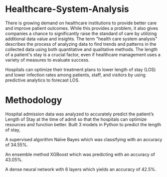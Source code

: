 # Healthcare-System-Analysis

There is growing demand on healthcare institutions to provide better care and improve patient outcomes. While this provides a problem, it also gives companies a chance to significantly raise the standard of care by utilizing additional data value and insights. The term "health care system analysis" describes the process of analyzing data to find trends and patterns in the collected data using both quantitative and qualitative methods. The length of a patient's stay is a crucial factor, even if healthcare management uses a variety of measures to evaluate success.

Hospitals can optimize their treatment plans to lower length of stay (LOS) and lower infection rates among patients, staff, and visitors by using predictive analytics to forecast LOS.

# Methodology

Hospital admission data was analyzed to accurately predict the patient’s Length of Stay at the time of admit so that the hospitals can optimize resources and function better. Built 3 models in Python to predict the length of stay,

A supervised algorithm Naïve Bayes which was classifying with an accuracy of 34.55%.

An ensemble method XGBoost which was predicting with an accuracy of 43.05%.

A dense neural network with 6 layers which yields an accuracy of 42.5%.
